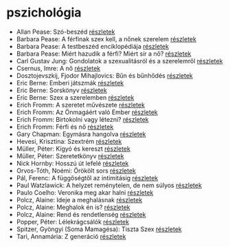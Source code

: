 # pszichológia

- Allan Pease: Szó-beszéd [részletek](_details/Allan%20Pease.md#id_3)
- Barbara Pease: A férfinak szex kell, a nőnek szerelem [részletek](_details/Barbara%20Pease.md#id_576)
- Barbara Pease: A testbeszéd enciklopédiája [részletek](_details/Barbara%20Pease.md#id_294)
- Barbara Pease: Miért hazudik a férfi? Miért sír a nő? [részletek](_details/Barbara%20Pease.md#id_5)
- Carl Gustav Jung: Gondolatok a szexualitásról és a szerelemről [részletek](_details/Carl%20Gustav%20Jung.md#id_770)
- Csernus, Imre: A nő [részletek](_details/Csernus%2C%20Imre.md#id_16)
- Dosztojevszkij, Fjodor Mihajlovics: Bűn és bűnhődés [részletek](_details/Dosztojevszkij%2C%20Fjodor%20Mihajlovics.md#id_346)
- Eric Berne: Emberi játszmák [részletek](_details/Eric%20Berne.md#id_291)
- Eric Berne: Sorskönyv [részletek](_details/Eric%20Berne.md#id_292)
- Eric Berne: Szex a szerelemben [részletek](_details/Eric%20Berne.md#id_905)
- Erich Fromm: A szeretet művészete [részletek](_details/Erich%20Fromm.md#id_288)
- Erich Fromm: Az Önmagáért való Ember [részletek](_details/Erich%20Fromm.md#id_314)
- Erich Fromm: Birtokolni vagy létezni? [részletek](_details/Erich%20Fromm.md#id_2)
- Erich Fromm: Férfi és nő [részletek](_details/Erich%20Fromm.md#id_290)
- Gary Chapman: Egymásra hangolva [részletek](_details/Gary%20Chapman.md#id_379)
- Hevesi, Krisztina: Szextrém [részletek](_details/Hevesi%2C%20Krisztina.md#id_986)
- Müller, Péter: Kígyó és kereszt [részletek](_details/M%C3%BCller%2C%20P%C3%A9ter.md#id_113)
- Müller, Péter: Szeretetkönyv [részletek](_details/M%C3%BCller%2C%20P%C3%A9ter.md#id_115)
- Nick Hornby: Hosszú út lefelé [részletek](_details/Nick%20Hornby.md#id_705)
- Orvos-Tóth, Noémi: Örökölt sors [részletek](_details/Orvos-T%C3%B3th%2C%20No%C3%A9mi.md#id_1290)
- Pál, Ferenc: A függőségtől az intimitásig [részletek](_details/P%C3%A1l%2C%20Ferenc.md#id_664)
- Paul Watzlawick: A helyzet reménytelen, de nem súlyos [részletek](_details/Paul%20Watzlawick.md#id_954)
- Paulo Coelho: Veronika meg akar halni [részletek](_details/Paulo%20Coelho.md#id_264)
- Polcz, Alaine: Ideje a meghalásnak [részletek](_details/Polcz%2C%20Alaine.md#id_1440)
- Polcz, Alaine: Meghalok én is? [részletek](_details/Polcz%2C%20Alaine.md#id_1441)
- Polcz, Alaine: Rend és rendetlenség [részletek](_details/Polcz%2C%20Alaine.md#id_1442)
- Popper, Péter: Lélekrágcsálók [részletek](_details/Popper%2C%20P%C3%A9ter.md#id_763)
- Spitzer, Gyöngyi (Soma Mamagésa): Tiszta Szex [részletek](_details/Spitzer%2C%20Gy%C3%B6ngyi%20%28Soma%20Mamag%C3%A9sa%29.md#id_6)
- Tari, Annamária: Z generáció [részletek](_details/Tari%2C%20Annam%C3%A1ria.md#id_1016)